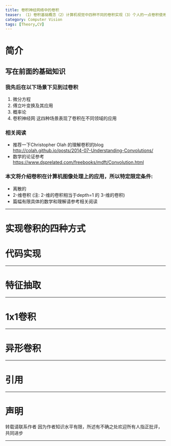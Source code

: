 ```yaml
---
title: 卷积神经网络中的卷积
teaser: （1）卷积基础概念（2）计算机视觉中四种不同的卷积实现（3）个人的一点卷积使用技巧
category: Computer Vision
tags: [Theory,CV]
---
```


# 简介

## 写在前面的基础知识

### 我先后在以下场景下见到过卷积
1. 微分方程
2. 傅立叶变换及其应用
3. 概率论
4. 卷积神经网
这四种场景表现了卷积在不同领域的应用

### 相关阅读 

* 推荐一下Christopher Olah 的理解卷积的blog
<http://colah.github.io/posts/2014-07-Understanding-Convolutions/>
* 数学的论证参考
<https://www.dsprelated.com/freebooks/mdft/Convolution.html>
### 本文将介绍卷积在计算机图像处理上的应用，所以特定限定条件:
* 离散的 
* 2-维卷积 (注: 2-维的卷积相当于depth=1 的 3-维的卷积)
* 篇幅有限具体的数学和理解请参考相关阅读

--- 
# 实现卷积的四种方式

# 代码实现


---

# 特征抽取

---
# 1x1卷积

---
# 异形卷积

---

# 引用

---

# 声明
转载请联系作者
因为作者知识水平有限，所述有不确之处欢迎所有人指正批评，共同进步

---
